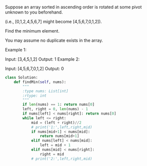Suppose an array sorted in ascending order is rotated at some pivot unknown to you beforehand.

(i.e.,  [0,1,2,4,5,6,7] might become  [4,5,6,7,0,1,2]).

Find the minimum element.

You may assume no duplicate exists in the array.

Example 1:

Input: [3,4,5,1,2] 
Output: 1
Example 2:

Input: [4,5,6,7,0,1,2]
Output: 0


```python
class Solution:
    def findMin(self, nums):
        """
        :type nums: List[int]
        :rtype: int
        """
        if len(nums) == 1: return nums[0]
        left, right = 0, len(nums) - 1
        if nums[left] < nums[right]: return nums[0]
        while left <= right:
            mid = (left + right)//2
            # print('1:',left,right,mid)
            if nums[mid+1] < nums[mid]:
                return nums[mid+1]
            elif nums[left] < nums[mid]:
                left = mid + 1
            elif nums[mid] < nums[right]:
                right = mid
            # print('2:',left,right,mid)

```

